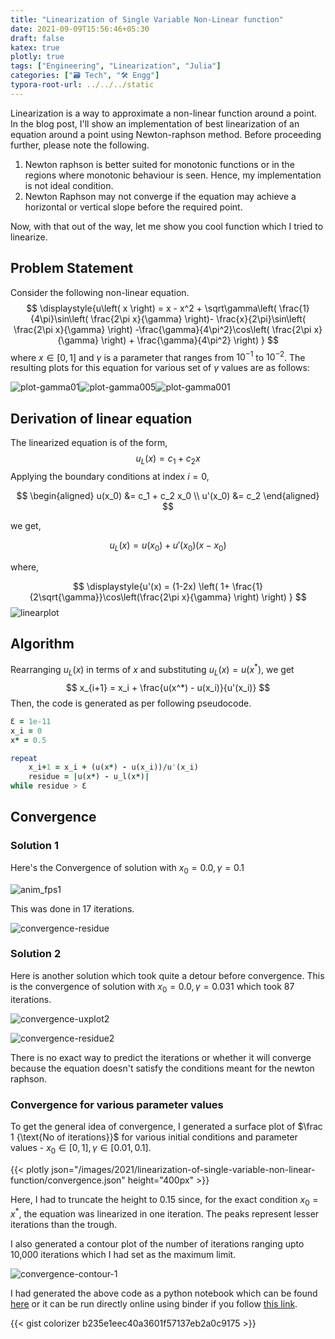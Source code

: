 ```yaml
---
title: "Linearization of Single Variable Non-Linear function"
date: 2021-09-09T15:56:46+05:30
draft: false
katex: true
plotly: true
tags: ["Engineering", "Linearization", "Julia"]
categories: ["🗃️ Tech", "🛠 Engg"]
typora-root-url: ../../../static
---
```


Linearization is a way to approximate a non-linear function around a point. In the blog post, I'll show an implementation of best linearization of an equation around a point using Newton-raphson method. Before proceeding further, please note the following.

1. Newton raphson is better suited for monotonic functions or in the regions where monotonic behaviour is seen. Hence, my implementation is not ideal condition.
2. Newton Raphson may not converge if the equation may achieve a horizontal or vertical slope before the required point.

Now, with that out of the way, let me show you cool function which I tried to linearize. 

## Problem Statement

Consider the following non-linear equation.
$$
\displaystyle{u\left( x \right) = x - x^2 + \sqrt\gamma\left( \frac{1}{4\pi}\sin\left( \frac{2\pi x}{\gamma} \right)- \frac{x}{2\pi}\sin\left( \frac{2\pi x}{\gamma} \right) -\frac{\gamma}{4\pi^2}\cos\left( \frac{2\pi x}{\gamma} \right) + \frac{\gamma}{4\pi^2} \right) }
$$
where $x \in [0,1]$ and $\gamma$ is a parameter that ranges from $10^{-1}$ to $10^{-2}$. The resulting plots for this equation for various set of $\gamma$ values are as follows:

![plot-gamma01](/images/2021/linearization-of-single-variable-non-linear-function/plot-gamma01.png)![plot-gamma005](/images/2021/linearization-of-single-variable-non-linear-function/plot-gamma005.png)![plot-gamma001](/images/2021/linearization-of-single-variable-non-linear-function/plot-gamma001.png)

## Derivation of linear equation

The linearized equation is of the form,
$$
\displaystyle{u_L(x) = c_1 + c_2 x}
$$
Applying the boundary conditions at index $i=0$,

$$
\begin{aligned}
	u(x_0) &= c_1 + c_2 x_0 \\
	u'(x_0) &= c_2
  \end{aligned}
$$

we get,

$$
\displaystyle{u_L(x) = u(x_0) + u'(x_0)(x-x_0)}
$$

where,

$$
\displaystyle{u'(x) = (1-2x) \left( 1+ \frac{1}{2\sqrt{\gamma}}\cos\left(\frac{2\pi x}{\gamma} \right) \right) }
$$
![linearplot](/images/2021/linearization-of-single-variable-non-linear-function/linearplot.png)

## Algorithm

Rearranging $u_L(x)$ in terms of $x$ and substituting $u_L(x) = u(x^*)$, we get
$$
x_{i+1} = x_i + \frac{u(x^*) - u(x_i)}{u'(x_i)}
$$
Then, the code is generated as per following pseudocode.

```fortran
Ɛ = 1e-11
x_i = 0
x* = 0.5

repeat
	x_i+1 = x_i + (u(x*) - u(x_i))/u'(x_i)
	residue = |u(x*) - u_l(x*)|
while residue > Ɛ
```

## Convergence

### Solution 1

Here's the Convergence of solution with $x_0=0.0, \gamma=0.1$

![anim_fps1](/images/2021/linearization-of-single-variable-non-linear-function/anim_fps1.gif)

This was done in 17 iterations.

![convergence-residue](/images/2021/linearization-of-single-variable-non-linear-function/convergence-residue.png)

### Solution 2

Here is another solution which took quite a detour before convergence. This is the convergence of solution with $x_0=0.0, \gamma=0.031$ which took 87 iterations.

![convergence-uxplot2](/images/2021/linearization-of-single-variable-non-linear-function/convergence-uxplot2.png)

![convergence-residue2](/images/2021/linearization-of-single-variable-non-linear-function/convergence-residue2.png)

There is no exact way to predict the iterations or whether it will converge because the equation doesn't satisfy the conditions meant for the newton raphson.

### Convergence for various parameter values

To get the general idea of convergence, I generated a surface plot of $\frac 1 {\text{No of iterations}}$ for various initial conditions and parameter values - $x_0\in[0,1], \gamma\in[0.01, 0.1]$.

{{< plotly json="/images/2021/linearization-of-single-variable-non-linear-function/convergence.json" height="400px" >}}

Here, I had to truncate the height to 0.15 since, for the exact condition $x_0 = x^*$, the equation was linearized in one iteration. The peaks represent lesser iterations than the trough.

I also generated a contour plot of the number of iterations ranging upto 10,000 iterations which I had set as the maximum limit.

![convergence-contour-1](/images/2021/linearization-of-single-variable-non-linear-function/convergence-contour-1.png)

I had generated the above code as a python notebook which can be found [here](https://github.com/colorizer/quasiengineer/raw/master/static/files/2021/linearization-of-single-variable-non-linear-function/linearization-of-single-variable-non-linear-function.ipynb) or it can be run directly online using binder if you follow [this link](https://mybinder.org/v2/gist/colorizer/b235e1eec40a3601f57137eb2a0c9175/dfd6b7d5856f563bfcd92af580543a40bf2d8708).

{{< gist colorizer b235e1eec40a3601f57137eb2a0c9175 >}}

